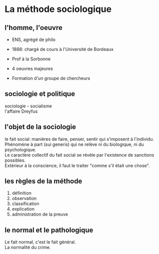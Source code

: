# La méthode sociologique

## l'homme, l'oeuvre

- ENS, agrégé de philo
- 1888: chargé de cours à l'Université de Bordeaux
- Prof à la Sorbonne

- 4 oeuvres majeures

- Formation d'un groupe de chercheurs

## sociologie et politique

sociologie - socialisme  
l'affaire Dreyfus  

## l'objet de la sociologie

le fait social: manières de faire, penser, sentir qui s'imposent à l'individu.  
Phénomène à part (sui generis) qui ne relève ni du biologique, ni du psychologique.  
Le caractère collectif du fait social se révèle par l'existence de sanctions possibles.  
Extérieur à la conscience, il faut le traiter "comme s'il était une chose".

## les règles de la méthode

1. définition
2. observation
3. classification
4. explication
5. administration de la preuve

## le normal et le pathologique

Le fait normal, c'est le fait général.  
La normalité du crime.
